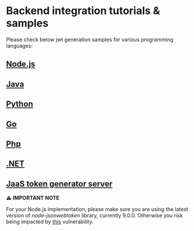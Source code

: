 # Backend integration tutorials & samples

Please check below jwt generation samples for various programming languages:

## [**Node.js**](https://github.com/8x8/jaas_demo/tree/main/jaas-jwt-samples/js)

## [**Java**](https://github.com/8x8/jaas_demo/tree/main/jaas-jwt-samples/java)

## [**Python**](https://github.com/8x8/jaas_demo/tree/main/jaas-jwt-samples/python)

## [**Go**](https://github.com/8x8/jaas_demo/tree/main/jaas-jwt-samples/go)

## [**Php**](https://github.com/8x8/jaas_demo/tree/main/jaas-jwt-samples/php)

## [**.NET**](https://github.com/8x8/jaas_demo/tree/main/jaas-jwt-samples/net)

## [**JaaS token generator server**](https://github.com/8x8/jaas-heroku)

⚠️ **IMPORTANT NOTE**

For your Node.js implementation, please make sure you are using the latest version of *node-jsonwebtoken* library, currently 9.0.0. Otherwise you risk being impacted by [this](https://nvd.nist.gov/vuln/detail/CVE-2022-23529) vulnerability. 
